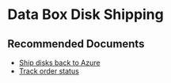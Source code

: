 
<properties
	pageTitle="Data Box Disk - shipping FAQ"
	description=" Data Box Disk set up and configuration"
	service="microsoft.databox.jobs"
	resource=""
	authors="madhurinms"
	ms.author="madhn"
	displayOrder=""
	selfHelpType="generic"
	supportTopicIds="32614265, 32614280, 32614282, 32614283, 32614284, 32614286, 32614287, 32614288, 32614292, 32614293"
	resourceTags=""
	productPesIds="16505"
	cloudEnvironments="public, fairfax, usnat, ussec"
	articleId="8b7b47da-ede0-4403-961c-c563e70fa3c4"
	ownershipId="StorageMediaEdge_DataBox"
/>

# Data Box Disk Shipping

## **Recommended Documents**

- [Ship disks back to Azure](https://docs.microsoft.com/azure/databox/data-box-disk-deploy-picked-up#ship-data-box-disk-back)<br>
- [Track order status](https://docs.microsoft.com/azure/databox/data-box-disk-faq#track-status)<br>

